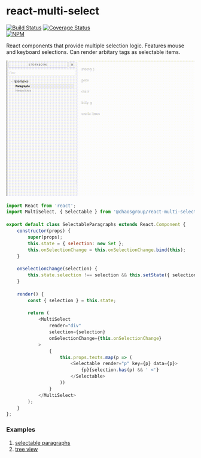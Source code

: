 # react-multi-select

[![Build Status](https://travis-ci.org/ChaosGroup/react-multi-select.svg?branch=master)](https://travis-ci.org/ChaosGroup/react-multi-select)
[![Coverage Status](https://coveralls.io/repos/github/ChaosGroup/react-multi-select/badge.svg?branch=master)](https://coveralls.io/github/ChaosGroup/react-multi-select?branch=master)
<br>
[![NPM](https://nodei.co/npm/@chaosgroup/react-multi-select.png)](https://npmjs.org/package/@chaosgroup/react-multi-select)

React components that provide multiple selection logic. Features mouse and keyboard selections. Can render arbitary tags as selectable items.

![quick example](./examples.gif)

```js
import React from 'react';
import MultiSelect, { Selectable } from '@chaosgroup/react-multi-select';

export default class SelectableParagraphs extends React.Component {
	constructor(props) {
		super(props);
		this.state = { selection: new Set };
		this.onSelectionChange = this.onSelectionChange.bind(this);
	}

	onSelectionChange(selection) {
		this.state.selection !== selection && this.setState({ selection });
	}

	render() {
		const { selection } = this.state;

		return (
			<MultiSelect
				render="div"
				selection={selection}
				onSelectionChange={this.onSelectionChange}
			>
				{
					this.props.texts.map(p => (
						<Selectable render="p" key={p} data={p}>
							{p}{selection.has(p) && ' <'}
						</Selectable>
					))
				}
			</MultiSelect>
		);
	}
};
```

### Examples
1. [selectable paragraphs](./examples/stories/paragraphs/index.jsx)
2. [tree view](./examples/stories/nested-lists/index.jsx)
